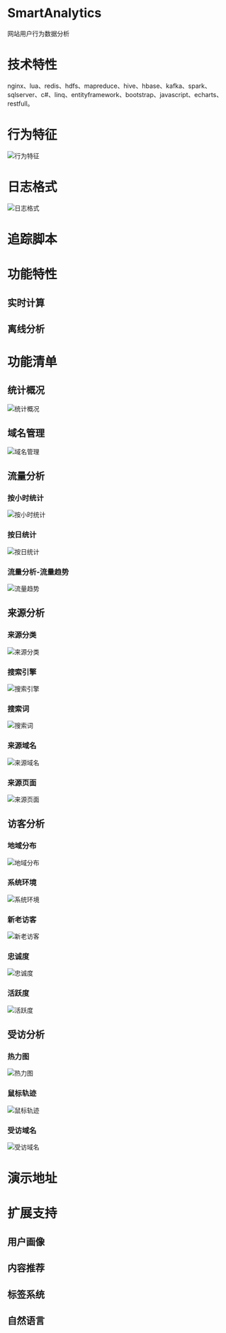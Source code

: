 # SmartAnalytics
网站用户行为数据分析

# 技术特性
nginx、lua、redis、hdfs、mapreduce、hive、hbase、kafka、spark、sqlserver、c#、linq、entityframework、bootstrap、javascript、echarts、restfull。

# 行为特征
![行为特征](doc/log-summary.png)

# 日志格式
![日志格式](doc/log-format.png)

# 追踪脚本
  <script type="text/javascript">
    var _wyma = _wyma || [];
    _wyma.push(['_setAccount', 'tongjicode']);
    _wyma.push(['_trackPageview']);
    _wyma.push(['_trackSubmit']);
    _wyma.push(['_trackClick']);
    _wyma.push(['_trackMover']);
    _wyma.push(['_trackClose']);
    _wyma.push(['_trackClsTag']);
    (function() {
      var ma = document.createElement('script'); ma.type = 'text/javascript'; ma.async = true;
      ma.src = ('https:' == document.location.protocol ? 'https://ma' : 'http://ma') + '.log.com/ta.js';
      var s = document.getElementsByTagName('script')[0]; s.parentNode.insertBefore(ma, s);
    })();
  </script>

# 功能特性

## 实时计算

## 离线分析

# 功能清单

## 统计概况
![统计概况](doc/统计概况.png)

## 域名管理
![域名管理](doc/域名管理.png)

## 流量分析

### 按小时统计
![按小时统计](doc/流量分析-按小时统计.png)

### 按日统计
![按日统计](doc/流量分析-按日统计.png)

### 流量分析-流量趋势
![流量趋势](doc/流量分析-流量趋势.png)

## 来源分析

### 来源分类
![来源分类](doc/来源分析-来源分类.png)

### 搜索引擎
![搜索引擎](doc/来源分析-搜索引擎.png)

### 搜索词
![搜索词](doc/来源分析-搜索词.png)

### 来源域名
![来源域名](doc/来源分析-来源域名.png)

### 来源页面
![来源页面](doc/来源分析-来源页面.png)

## 访客分析

### 地域分布
![地域分布](doc/访客分析-地域分布.png)

### 系统环境
![系统环境](doc/访客分析-分辨率-系统环境.png)

### 新老访客
![新老访客](doc/访客分析-新老访客.png)

### 忠诚度
![忠诚度](doc/访客分析-忠诚度.png)

### 活跃度
![活跃度](doc/访客分析-活跃度.png)

## 受访分析

### 热力图
![热力图](doc/受访分析-热力图.png)

### 鼠标轨迹
![鼠标轨迹](doc/受访分析-鼠标轨迹.png)

### 受访域名
![受访域名](doc/受访分析-受访域名.png)

# 演示地址

# 扩展支持

## 用户画像

## 内容推荐

## 标签系统

## 自然语言
 
